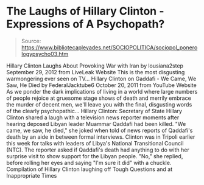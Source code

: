 # The Laughs of Hillary Clinton - Expressions of A Psychopath?

> Source: https://www.bibliotecapleyades.net/SOCIOPOLITICA/sociopol_ponerologypsycho03.htm

Hillary Clinton Laughs About Provoking War with Iran
by
lousiana2step
September 29, 2012
from
LiveLeak Website
This is the most disgusting warmongering ever seen on TV...
Hillary Clinton on Gaddafi - We Came, We Saw,
He Died
by
FederalJacktube6
October 20, 2011
from
YouTube Website
As we ponder the dark implications of living in a world where large numbers
of people rejoice at gruesome stage shows of death and merrily embrace the
murder of decent men, we'll leave you with the final, disgusting words of
the clearly psychopathic...
Hillary Clinton:
Secretary of State Hillary Clinton shared a laugh with a
television news reporter moments after hearing deposed
Libyan leader Muammar Qaddafi had been killed.
"We came, we saw, he died," she joked when told of
news reports of Qaddafi's death by an aide in
between formal interviews.
Clinton was in Tripoli earlier this week for talks
with leaders of Libya's National Transitional Council (NTC).
The reporter asked if Qaddafi's death had anything to do
with her surprise visit to show support for the Libyan
people.
"No," she replied, before rolling her eyes and saying
"I'm sure it did" with a chuckle.
Compilation of Hillary Clinton laughing
off Tough Questions and at Inappropriate Times
